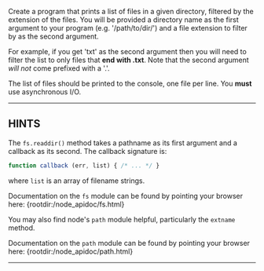 Create a program that prints a list of files in a given directory, filtered by the extension of the files. You will be provided a directory name as the first argument to your program (e.g. '/path/to/dir/') and a file extension to filter by as the second argument.

For example, if you get 'txt' as the second argument then you will need to filter the list to only files that **end with .txt**. Note that the second argument _will not_ come prefixed with a '.'.

The list of files should be printed to the console, one file per line. You **must** use asynchronous I/O.

----------------------------------------------------------------------
## HINTS

The `fs.readdir()` method takes a pathname as its first argument and a callback as its second. The callback signature is:

```js
function callback (err, list) { /* ... */ }
```

where `list` is an array of filename strings.

Documentation on the `fs` module can be found by pointing your browser here:
  {rootdir:/node_apidoc/fs.html}

You may also find node's `path` module helpful, particularly the `extname` method.

Documentation on the `path` module can be found by pointing your browser here:
  {rootdir:/node_apidoc/path.html}

----------------------------------------------------------------------
